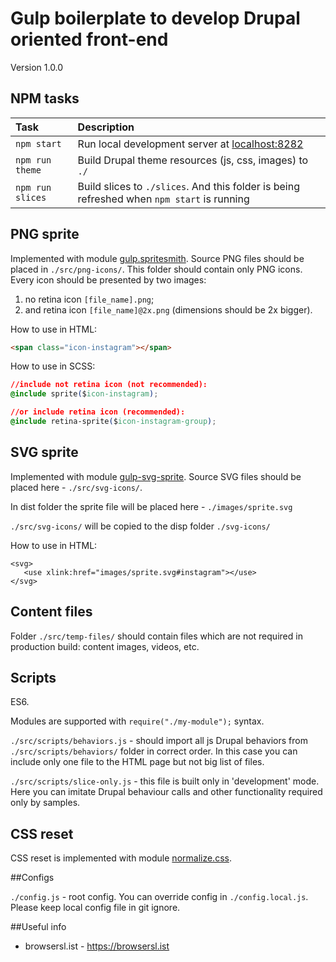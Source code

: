 # Gulp boilerplate to develop Drupal oriented front-end

Version 1.0.0

## NPM tasks

| Task  | Description |
| :-------------- | :------------- |
| `npm start`  | Run local development server at [localhost:8282](http://localhost:8282/)  |
| `npm run theme`  | Build Drupal theme resources (js, css, images) to `./` |
| `npm run slices` | Build slices to `./slices`. And this folder is being refreshed when `npm start` is running|

## PNG sprite

Implemented with module [gulp.spritesmith](https://github.com/twolfson/gulp.spritesmith). 
Source PNG files should be placed in `./src/png-icons/`. This folder should contain only PNG icons. 
Every icon should be presented by two images: 
                                                         
1. no retina icon `[file_name].png`;
2. and retina icon `[file_name]@2x.png` (dimensions should be 2x bigger). 

How to use in HTML:
```html
<span class="icon-instagram"></span>
```

How to use in SCSS:
```css
//include not retina icon (not recommended):
@include sprite($icon-instagram);

//or include retina icon (recommended):
@include retina-sprite($icon-instagram-group);
```

## SVG sprite

Implemented with module [gulp-svg-sprite](https://github.com/jkphl/gulp-svg-sprite). 
Source SVG files should be placed here - `./src/svg-icons/`. 

In dist folder the sprite file will be placed here - `./images/sprite.svg`

`./src/svg-icons/` will be copied to the disp folder `./svg-icons/`

How to use in HTML:
```
<svg>
   <use xlink:href="images/sprite.svg#instagram"></use>
</svg>
```

## Content files

Folder `./src/temp-files/` should contain files which are not required in production build: content images, videos, etc.

## Scripts

ES6.

Modules are supported with `require("./my-module");` syntax.

`./src/scripts/behaviors.js` - should import all js Drupal behaviors from `./src/scripts/behaviors/` folder in correct order.
In this case you can include only one file to the HTML page but not big list of files.

`./src/scripts/slice-only.js` - this file is built only in 'development' mode.
Here you can imitate Drupal behaviour calls and other functionality required only by samples.

## CSS reset

CSS reset is implemented with module [normalize.css](https://github.com/necolas/normalize.css).


##Configs

`./config.js` - root config. You can override config in `./config.local.js`. 
Please keep local config file in git ignore.


##Useful info
- browsersl.ist - https://browsersl.ist
